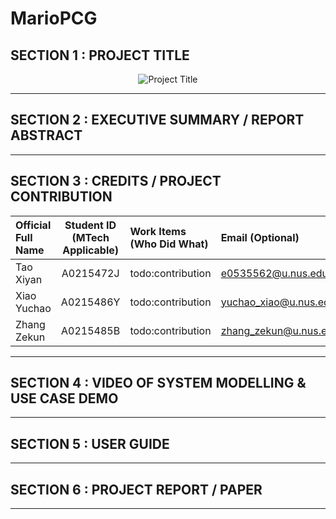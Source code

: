 # MarioPCG
## SECTION 1 : PROJECT TITLE
<div align="center">
  <img src="https://zekunsgames.oss-us-west-1.aliyuncs.com/marioUI.png" alt="Project Title">
</div>

---

## SECTION 2 : EXECUTIVE SUMMARY / REPORT ABSTRACT

---

## SECTION 3 : CREDITS / PROJECT CONTRIBUTION

| Official Full Name  | Student ID (MTech Applicable)  | Work Items (Who Did What) | Email (Optional) |
| :------------ |:---------------:| :-----| :-----|
| Tao Xiyan | A0215472J | todo:contribution | e0535562@u.nus.edu |
| Xiao Yuchao | A0215486Y | todo:contribution | yuchao_xiao@u.nus.edu |
| Zhang Zekun | A0215485B | todo:contribution | zhang_zekun@u.nus.edu |

---

## SECTION 4 : VIDEO OF SYSTEM MODELLING & USE CASE DEMO

---

## SECTION 5 : USER GUIDE

---

## SECTION 6 : PROJECT REPORT / PAPER

---



